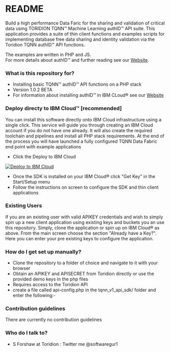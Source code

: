 # README #

Build a high performance Data Faric for the sharing and validation of critical data using TORIDION TQNN&trade; Machine Learning authID&trade; API suite. This application provides a suite of thin client functions and examples scripts for implementing database free data sharing and identity validation via the Toridion TQNN authID&trade; API functions.

The examples are written in PHP and JS.  
For more details about authID&trade; and further reading see our [Website](https://www.toridion.com/page/Toridion-APi).

### What is this repository for? ###

* Installing basic TQNN&trade; authID&trade; API functions on a PHP stack
* Version 1.0.2 BETA
* For information about installing authID&trade; in IBM CLoud&reg; see our [Website](https://www.toridion.com/page/authid-on-ibm-cloud)

### Deploy directy to IBM Cloud&trade; [recommended] ###

You can install this software directly onto IBM Cloud infrastructure using a single click. This service will guide you through creating an IBM Cloud account if you do not have one already. 
It will also create the required toolchain and pipelines and install all PHP stack requirements. At the end of the process you will have launched a fully configured TQNN Data Fabric end point with example applications

* Click the Deploy to IBM Cloud

[![Deploy to IBM Cloud](https://cloud.ibm.com/devops/setup/deploy/button.png)](https://cloud.ibm.com/devops/setup/deploy?repository=https://github.com/forshaws/tqnn1.git)

* Once the SDK is installed on your IBM Cloud&reg; click "Get Key" in the Start/Setup menu
* Follow the instructions on screen to configure the SDK and thin client applications

### Existing Users ###
If you are an existing user with valid APIKEY credentials and wish to simply spin up a new client application using existing keys and buckets you an use this repository. Simply, clone the application or spin up on IBM Cloud&reg; as above. From the main screen choose the section "Already have a Key?". Here you can enter your pre existing keys to configure the application. 

### How do I get set up manually? ###

* Clone the repository to a folder of choice and navigate to it with your browser
* Obtain an APIKEY and APISECRET from Toridion directly or use the provided demo keys in the php files
* Requires access to the Toridion API
* create a file called api-config.php in the tqnn_v1_api_sdk/ folder and enter the following:-

<?php
$apipath="https://api.toridion.com"; //the path to your API - default is Toridion public API
?>

### Contribution guidelines ###

There are currently no contribution guidelines

### Who do I talk to? ###

* S Forshaw at Toridion : Twitter me @softwaregur1 
